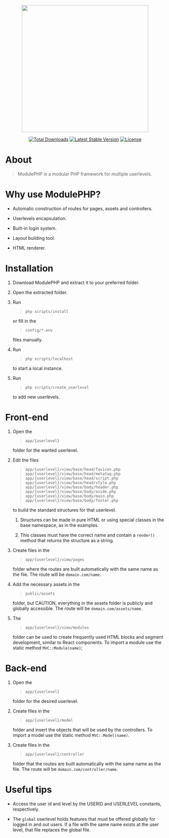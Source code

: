 <p align="center"><a href="https://modulephp.com" target="_blank"><img src="https://modulephp.com/assets/img/logo.webp" width="400"></a></p>
<p align="center">
<a href="https://packagist.org/packages/duxtec/modulephp"><img src="https://img.shields.io/packagist/dt/duxtec/modulephp" alt="Total Downloads"></a>
<a href="https://packagist.org/packages/duxtec/modulephp"><img src="https://img.shields.io/packagist/v/duxtec/modulephp" alt="Latest Stable Version"></a>
<a href="https://packagist.org/packages/duxtec/modulephp"><img src="https://img.shields.io/packagist/l/modulephp/framework" alt="License"></a>
</p>


# About

>ModulePHP is a modular PHP framework for multiple userlevels.

# Why use ModulePHP?

- Automatic construction of routes for pages, assets and controllers.

- Userlevels encapsulation.

- Built-in login system.

- Layout building tool.

- HTML renderer.

# Installation

1. Download ModulePHP and extract it to your preferred folder.

2. Open the extracted folder.

3. Run 
   >`php scripts/install`
	 
	 or fill in the
	 >`config/*.env` 
	 
	 files manually.

4. Run 
   >`php scripts/localhost`
	 
	 to start a local instance.

5. Run
	>`php scripts/create_userlevel`

	to add new userlevels.


# Front-end

1. Open the
   >`app/{userlevel}`
	 
	 folder for the wanted userlevel.

2. Edit the files
   >`app/{userlevel}/view/base/head/favicon.php`
   >`app/{userlevel}/view/base/head/metatag.php`
   >`app/{userlevel}/view/base/head/script.php`
   >`app/{userlevel}/view/base/head/style.php`
   >`app/{userlevel}/view/base/body/header.php`
   >`app/{userlevel}/view/base/body/aside.php`
   >`app/{userlevel}/view/base/body/main.php`
   >`app/{userlevel}/view/base/body/footer.php`
	 
	 to build the standard structures for that userlevel.

   1. Structures can be made in pure HTML or using special classes in the base namespace, as in the examples.
   
   2.  This classes must have the correct name and contain a `render()` method that returns the structure as a string.

3. Create files in the
   >`app/{userlevel}/view/pages` 
	 
	 folder where the routes are built automatically with the same name as the file. The route will be `domain.com/name`.

4. Add the necessary assets in the
   >`public/assets` 
	 
	 folder, but CAUTION, everything in the assets folder is publicly and globally accessible. The route will be `domain.com/assets/name`.

5. The
   >`app/{userlevel}/view/modules`
	 
	 folder can be used to create frequently used HTML blocks and segment development, similar to React components. To import a module use the static method `MVC::Module(name)`;

# Back-end

1. Open the 
   >`app/{userlevel}` 
	 
	 folder for the desired userlevel.

2. Create files in the
   >`app/{userlevel}/model`
	 
	 folder and insert the objects that will be used by the controllers. To import a model use the static method `MVC::Model(name)`.

3. Create files in the
   >`app/{userlevel}/controller`
	 
	 folder that the routes are built automatically with the same name as the file. The route will be `domain.com/controller/name`.

# Useful tips

- Access the user id and level by the USERID and USERLEVEL constants, respectively.

- The `global` userlevel holds features that must be offered globally for logged in and out users. If a file with the same name exists at the user level, that file replaces the global file.
